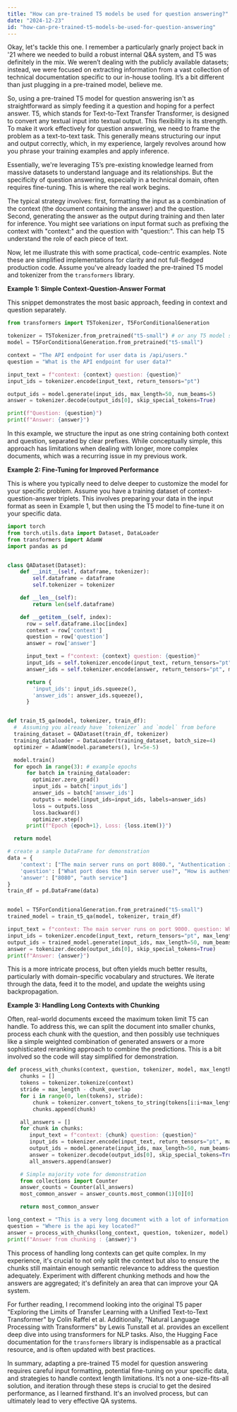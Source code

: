 ```yaml
---
title: "How can pre-trained T5 models be used for question answering?"
date: "2024-12-23"
id: "how-can-pre-trained-t5-models-be-used-for-question-answering"
---
```


Okay, let's tackle this one. I remember a particularly gnarly project back in '21 where we needed to build a robust internal Q&A system, and T5 was definitely in the mix. We weren’t dealing with the publicly available datasets; instead, we were focused on extracting information from a vast collection of technical documentation specific to our in-house tooling. It’s a bit different than just plugging in a pre-trained model, believe me.

So, using a pre-trained T5 model for question answering isn't as straightforward as simply feeding it a question and hoping for a perfect answer. T5, which stands for Text-to-Text Transfer Transformer, is designed to convert any textual input into textual output. This flexibility is its strength. To make it work effectively for question answering, we need to frame the problem as a text-to-text task. This generally means structuring our input and output correctly, which, in my experience, largely revolves around how you phrase your training examples and apply inference.

Essentially, we're leveraging T5’s pre-existing knowledge learned from massive datasets to understand language and its relationships. But the specificity of question answering, especially in a technical domain, often requires fine-tuning. This is where the real work begins.

The typical strategy involves: first, formatting the input as a combination of the context (the document containing the answer) and the question. Second, generating the answer as the output during training and then later for inference. You might see variations on input format such as prefixing the context with "context:" and the question with "question:". This can help T5 understand the role of each piece of text.

Now, let me illustrate this with some practical, code-centric examples. Note these are simplified implementations for clarity and not full-fledged production code. Assume you've already loaded the pre-trained T5 model and tokenizer from the `transformers` library.

**Example 1: Simple Context-Question-Answer Format**

This snippet demonstrates the most basic approach, feeding in context and question separately.

```python
from transformers import T5Tokenizer, T5ForConditionalGeneration

tokenizer = T5Tokenizer.from_pretrained("t5-small") # or any T5 model size
model = T5ForConditionalGeneration.from_pretrained("t5-small")

context = "The API endpoint for user data is /api/users."
question = "What is the API endpoint for user data?"

input_text = f"context: {context} question: {question}"
input_ids = tokenizer.encode(input_text, return_tensors="pt")

output_ids = model.generate(input_ids, max_length=50, num_beams=5)
answer = tokenizer.decode(output_ids[0], skip_special_tokens=True)

print(f"Question: {question}")
print(f"Answer: {answer}")
```

In this example, we structure the input as one string containing both context and question, separated by clear prefixes. While conceptually simple, this approach has limitations when dealing with longer, more complex documents, which was a recurring issue in my previous work.

**Example 2: Fine-Tuning for Improved Performance**

This is where you typically need to delve deeper to customize the model for your specific problem. Assume you have a training dataset of context-question-answer triplets. This involves preparing your data in the input format as seen in Example 1, but then using the T5 model to fine-tune it on your specific data.

```python
import torch
from torch.utils.data import Dataset, DataLoader
from transformers import AdamW
import pandas as pd


class QADataset(Dataset):
    def __init__(self, dataframe, tokenizer):
        self.dataframe = dataframe
        self.tokenizer = tokenizer

    def __len__(self):
        return len(self.dataframe)

    def __getitem__(self, index):
      row = self.dataframe.iloc[index]
      context = row['context']
      question = row['question']
      answer = row['answer']

      input_text = f"context: {context} question: {question}"
      input_ids = self.tokenizer.encode(input_text, return_tensors="pt", max_length=512, truncation=True)
      answer_ids = self.tokenizer.encode(answer, return_tensors="pt", max_length=50, truncation=True)

      return {
        'input_ids': input_ids.squeeze(),
        'answer_ids': answer_ids.squeeze(),
      }


def train_t5_qa(model, tokenizer, train_df):
  #  Assuming you already have `tokenizer` and `model` from before
  training_dataset = QADataset(train_df, tokenizer)
  training_dataloader = DataLoader(training_dataset, batch_size=4)
  optimizer = AdamW(model.parameters(), lr=5e-5)

  model.train()
  for epoch in range(3): # example epochs
      for batch in training_dataloader:
        optimizer.zero_grad()
        input_ids = batch['input_ids']
        answer_ids = batch['answer_ids']
        outputs = model(input_ids=input_ids, labels=answer_ids)
        loss = outputs.loss
        loss.backward()
        optimizer.step()
      print(f"Epoch {epoch+1}, Loss: {loss.item()}")

  return model

# create a sample DataFrame for demonstration
data = {
    'context': ["The main server runs on port 8080.", "Authentication is handled by the auth service."],
    'question': ["What port does the main server use?", "How is authentication handled?"],
    'answer': ["8080", "auth service"]
}
train_df = pd.DataFrame(data)


model = T5ForConditionalGeneration.from_pretrained("t5-small")
trained_model = train_t5_qa(model, tokenizer, train_df)

input_text = f"context: The main server runs on port 9000. question: What port does the main server use?"
input_ids = tokenizer.encode(input_text, return_tensors="pt", max_length=512, truncation=True)
output_ids = trained_model.generate(input_ids, max_length=50, num_beams=5)
answer = tokenizer.decode(output_ids[0], skip_special_tokens=True)
print(f"Answer: {answer}")
```
This is a more intricate process, but often yields much better results, particularly with domain-specific vocabulary and structures. We iterate through the data, feed it to the model, and update the weights using backpropagation.

**Example 3: Handling Long Contexts with Chunking**

Often, real-world documents exceed the maximum token limit T5 can handle. To address this, we can split the document into smaller chunks, process each chunk with the question, and then possibly use techniques like a simple weighted combination of generated answers or a more sophisticated reranking approach to combine the predictions. This is a bit involved so the code will stay simplified for demonstration.

```python
def process_with_chunks(context, question, tokenizer, model, max_length=512, chunk_overlap=100):
    chunks = []
    tokens = tokenizer.tokenize(context)
    stride = max_length - chunk_overlap
    for i in range(0, len(tokens), stride):
        chunk = tokenizer.convert_tokens_to_string(tokens[i:i+max_length])
        chunks.append(chunk)

    all_answers = []
    for chunk in chunks:
       input_text = f"context: {chunk} question: {question}"
       input_ids = tokenizer.encode(input_text, return_tensors="pt", max_length=max_length, truncation=True)
       output_ids = model.generate(input_ids, max_length=50, num_beams=5)
       answer = tokenizer.decode(output_ids[0], skip_special_tokens=True)
       all_answers.append(answer)

    # Simple majority vote for demonstration
    from collections import Counter
    answer_counts = Counter(all_answers)
    most_common_answer = answer_counts.most_common(1)[0][0]

    return most_common_answer

long_context = "This is a very long document with a lot of information. The API key is located in the user settings. Another important detail is that all data is encrypted. This is another sentence. There is more to learn."
question = "Where is the api key located?"
answer = process_with_chunks(long_context, question, tokenizer, model)
print(f"Answer from chunking : {answer}")
```
This process of handling long contexts can get quite complex. In my experience, it's crucial to not only split the context but also to ensure the chunks still maintain enough semantic relevance to address the question adequately. Experiment with different chunking methods and how the answers are aggregated; it's definitely an area that can improve your QA system.

For further reading, I recommend looking into the original T5 paper "Exploring the Limits of Transfer Learning with a Unified Text-to-Text Transformer" by Colin Raffel et al. Additionally, "Natural Language Processing with Transformers" by Lewis Tunstall et al. provides an excellent deep dive into using transformers for NLP tasks. Also, the Hugging Face documentation for the `transformers` library is indispensable as a practical resource, and is often updated with best practices.

In summary, adapting a pre-trained T5 model for question answering requires careful input formatting, potential fine-tuning on your specific data, and strategies to handle context length limitations. It’s not a one-size-fits-all solution, and iteration through these steps is crucial to get the desired performance, as I learned firsthand. It's an involved process, but can ultimately lead to very effective QA systems.
